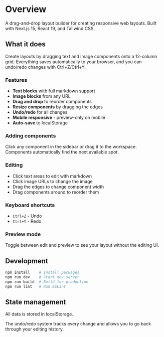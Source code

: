 # Overview

A drag-and-drop layout builder for creating responsive web layouts. Built with Next.js 15, React 19, and Tailwind CSS.

## What it does

Create layouts by dragging text and image components onto a 12-column grid. Everything saves automatically to your browser, and you can undo/redo changes with Ctrl+Z/Ctrl+Y.

### Features

- **Text blocks** with full markdown support
- **Image blocks** from any URL
- **Drag and drop** to reorder components
- **Resize components** by dragging the edges
- **Undo/redo** for all changes
- **Mobile responsive** - preview-only on mobile
- **Auto-save** to localStorage


### Adding components

Click any component in the sidebar or drag it to the workspace. Components automatically find the next available spot.

### Editing

- Click text areas to edit with markdown
- Click image URLs to change the image
- Drag the edges to change component width
- Drag components around to reorder them

### Keyboard shortcuts

- `Ctrl+Z` - Undo
- `Ctrl+Y` - Redo

### Preview mode

Toggle between edit and preview to see your layout without the editing UI.

## Development

```bash
npm install    # install packages
npm run dev    # Start dev server
npm run build  # Build for production
npm run lint   # Run ESLint
```

## State management

All data is stored in localStorage.

The undo/redo system tracks every change and allows you to go back through your editing history.

